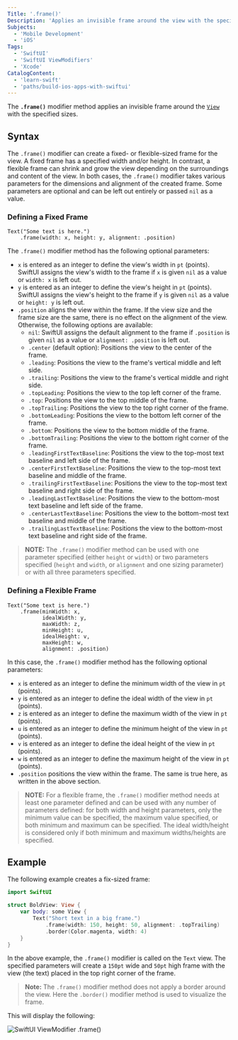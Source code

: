 ```yaml
---
Title: '.frame()'
Description: 'Applies an invisible frame around the view with the specified sizes.'
Subjects:
  - 'Mobile Development'
  - 'iOS'
Tags:
  - 'SwiftUI'
  - 'SwiftUI ViewModifiers'
  - 'Xcode'
CatalogContent:
  - 'learn-swift'
  - 'paths/build-ios-apps-with-swiftui'
---
```


The **`.frame()`** modifier method applies an invisible frame around the [`View`](https://www.codecademy.com/resources/docs/swiftui/views) with the specified sizes.

## Syntax

The `.frame()` modifier can create a fixed- or flexible-sized frame for the view. A fixed frame has a specified width and/or height. In contrast, a flexible frame can shrink and grow the view depending on the surroundings and content of the view. In both cases, the `.frame()` modifier takes various parameters for the dimensions and alignment of the created frame. Some parameters are optional and can be left out entirely or passed `nil` as a value.

### Defining a Fixed Frame

```pseudo
Text("Some text is here.")
    .frame(width: x, height: y, alignment: .position)
```

The `.frame()` modifier method has the following optional parameters:

- `x` is entered as an integer to define the view's width in `pt` (points). SwiftUI assigns the view's width to the frame if `x` is given `nil` as a value or `width: x` is left out.
- `y` is entered as an integer to define the view's height in `pt` (points). SwiftUI assigns the view's height to the frame if `y` is given `nil` as a value or `height: y` is left out.
- `.position` aligns the view within the frame. If the view size and the frame size are the same, there is no effect on the alignment of the view. Otherwise, the following options are available:
  - `nil`: SwiftUI assigns the default alignment to the frame if `.position` is given `nil` as a value or `alignment: .position` is left out.
  - `.center` (default option): Positions the view to the center of the frame.
  - `.leading`: Positions the view to the frame's vertical middle and left side.
  - `.trailing`: Positions the view to the frame's vertical middle and right side.
  - `.topLeading`: Positions the view to the top left corner of the frame.
  - `.top`: Positions the view to the top middle of the frame.
  - `.topTrailing`: Positions the view to the top right corner of the frame.
  - `.bottomLeading`: Positions the view to the bottom left corner of the frame.
  - `.bottom`: Positions the view to the bottom middle of the frame.
  - `.bottomTrailing`: Positions the view to the bottom right corner of the frame.
  - `.leadingFirstTextBaseline`: Positions the view to the top-most text baseline and left side of the frame.
  - `.centerFirstTextBaseline`: Positions the view to the top-most text baseline and middle of the frame.
  - `.trailingFirstTextBaseline`: Positions the view to the top-most text baseline and right side of the frame.
  - `.leadingLastTextBaseline`: Positions the view to the bottom-most text baseline and left side of the frame.
  - `.centerLastTextBaseline`: Positions the view to the bottom-most text baseline and middle of the frame.
  - `.trailingLastTextBaseline`: Positions the view to the bottom-most text baseline and right side of the frame.

> **NOTE:** The `.frame()` modifier method can be used with one parameter specified (either `height` or `width`) or two parameters specified (`height` and `width`, or `alignment` and one sizing parameter) or with all three parameters specified.

### Defining a Flexible Frame

```pseudo
Text("Some text is here.")
    .frame(minWidth: x,
           idealWidth: y,
           maxWidth: z,
           minHeight: u,
           idealHeight: v,
           maxHeight: w,
           alignment: .position)
```

In this case, the `.frame()` modifier method has the following optional parameters:

- `x` is entered as an integer to define the minimum width of the view in `pt` (points).
- `y` is entered as an integer to define the ideal width of the view in `pt` (points).
- `z` is entered as an integer to define the maximum width of the view in `pt` (points).
- `u` is entered as an integer to define the minimum height of the view in `pt` (points).
- `v` is entered as an integer to define the ideal height of the view in `pt` (points).
- `w` is entered as an integer to define the maximum height of the view in `pt` (points).
- `.position` positions the view within the frame. The same is true here, as written in the above section.

> **NOTE:** For a flexible frame, the `.frame()` modifier method needs at least one parameter defined and can be used with any number of parameters defined: for both width and height parameters, only the minimum value can be specified, the maximum value specified, or both minimum and maximum can be specified. The ideal width/height is considered only if both minimum and maximum widths/heights are specified.

## Example

The following example creates a fix-sized frame:

```swift
import SwiftUI

struct BoldView: View {
    var body: some View {
        Text("Short text in a big frame.")
            .frame(width: 150, height: 50, alignment: .topTrailing)
            .border(Color.magenta, width: 4)
    }
}
```

In the above example, the `.frame()` modifier is called on the `Text` view. The specified parameters will create a `150pt` wide and `50pt` high frame with the view (the text) placed in the top right corner of the frame.

> **Note:** The `.frame()` modifier method does not apply a border around the view. Here the `.border()` modifier method is used to visualize the frame.

This will display the following:

![SwiftUI ViewModifier .frame()](https://raw.githubusercontent.com/Codecademy/docs/main/media/swiftui-frame.png)
